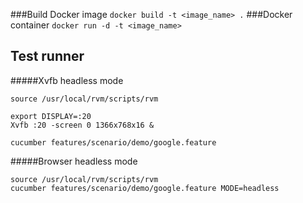 ###Build Docker image 
```docker build -t <image_name> .```
###Docker container 
```docker run -d -t <image_name>```

Test runner
----------
#####Xvfb headless mode

```
source /usr/local/rvm/scripts/rvm
 
export DISPLAY=:20
Xvfb :20 -screen 0 1366x768x16 &
 
cucumber features/scenario/demo/google.feature
```
#####Browser headless mode
```
source /usr/local/rvm/scripts/rvm
cucumber features/scenario/demo/google.feature MODE=headless
```